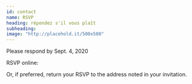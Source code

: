 ```yaml
---
id: contact
name: RSVP
heading: répondez s'il vous plaît
subheading: 
image: "http://placehold.it/500x500"
---
```


Please respond by Sept. 4, 2020

RSVP online: 

Or, if preferred, return your RSVP to the address noted in your invitation.
